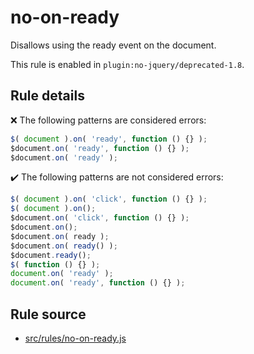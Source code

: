 # no-on-ready

Disallows using the ready event on the document.

This rule is enabled in `plugin:no-jquery/deprecated-1.8`.

## Rule details

❌ The following patterns are considered errors:
```js
$( document ).on( 'ready', function () {} );
$document.on( 'ready', function () {} );
$document.on( 'ready' );
```

✔️ The following patterns are not considered errors:
```js
$( document ).on( 'click', function () {} );
$( document ).on();
$document.on( 'click', function () {} );
$document.on();
$document.on( ready );
$document.on( ready() );
$document.ready();
$( function () {} );
document.on( 'ready' );
document.on( 'ready', function () {} );
```

## Rule source

* [src/rules/no-on-ready.js](/src/rules/no-on-ready.js)
